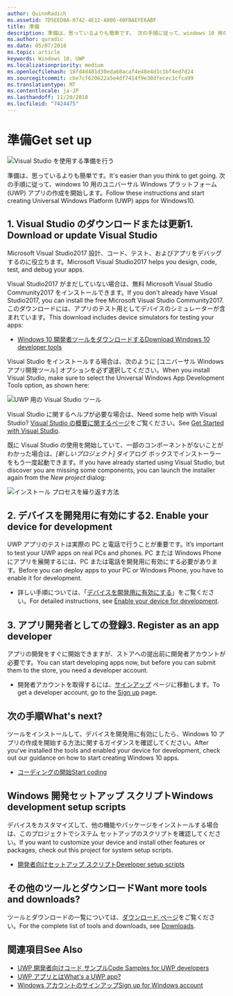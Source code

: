 ```yaml
---
author: QuinnRadich
ms.assetid: 7D5EED8A-0742-4E12-A806-40FBAEFE6ABF
title: 準備
description: 準備は、思っているよりも簡単です。 次の手順に従って、windows 10 用のユニバーサル Windows プラットフォーム (UWP) アプリの作成を開始します。
ms.author: quradic
ms.date: 05/07/2018
ms.topic: article
keywords: Windows 10, UWP
ms.localizationpriority: medium
ms.openlocfilehash: 18fd4d481d30eda68acaf4e48e4d1c1bf4ed7d24
ms.sourcegitcommit: cbe7cf620622a5e4df7414f9e38dfecec1cfca99
ms.translationtype: MT
ms.contentlocale: ja-JP
ms.lasthandoff: 11/20/2018
ms.locfileid: "7424475"
---
```

# <a name="get-set-up"></a><span data-ttu-id="acdc0-105">準備</span><span class="sxs-lookup"><span data-stu-id="acdc0-105">Get set up</span></span>

![Visual Studio を使用する準備を行う](images/VisualStudio2017Hero_ImageXL-LG.png)

<span data-ttu-id="acdc0-107">準備は、思っているよりも簡単です。</span><span class="sxs-lookup"><span data-stu-id="acdc0-107">It's easier than you think to get going.</span></span> <span data-ttu-id="acdc0-108">次の手順に従って、windows 10 用のユニバーサル Windows プラットフォーム (UWP) アプリの作成を開始します。</span><span class="sxs-lookup"><span data-stu-id="acdc0-108">Follow these instructions and start creating Universal Windows Platform (UWP) apps for Windows10.</span></span>

## <a name="1-download-or-update-visual-studio"></a><span data-ttu-id="acdc0-109">1. Visual Studio のダウンロードまたは更新</span><span class="sxs-lookup"><span data-stu-id="acdc0-109">1. Download or update Visual Studio</span></span>

<span data-ttu-id="acdc0-110">Microsoft Visual Studio2017 設計、コード、テスト、およびアプリをデバッグするのに役立ちます。</span><span class="sxs-lookup"><span data-stu-id="acdc0-110">Microsoft Visual Studio2017 helps you design, code, test, and debug your apps.</span></span>

<span data-ttu-id="acdc0-111">Visual Studio2017 がまだしていない場合は、無料 Microsoft Visual Studio Community2017 をインストールできます。</span><span class="sxs-lookup"><span data-stu-id="acdc0-111">If you don't already have Visual Studio2017, you can install the free Microsoft Visual Studio Community2017.</span></span> <span data-ttu-id="acdc0-112">このダウンロードには、アプリのテスト用としてデバイスのシミュレーターが含まれています。</span><span class="sxs-lookup"><span data-stu-id="acdc0-112">This download includes device simulators for testing your apps:</span></span>

-   [<span data-ttu-id="acdc0-113">Windows 10 開発者ツールをダウンロードする</span><span class="sxs-lookup"><span data-stu-id="acdc0-113">Download Windows 10 developer tools</span></span>](https://go.microsoft.com/fwlink/p/?LinkID=534189)

<span data-ttu-id="acdc0-114">Visual Studio をインストールする場合は、次のように [ユニバーサル Windows アプリ開発ツール] オプションを必ず選択してください。</span><span class="sxs-lookup"><span data-stu-id="acdc0-114">When you install Visual Studio, make sure to select the Universal Windows App Development Tools option, as shown here:</span></span>

![UWP 用の Visual Studio ツール](images/vs-2017-community-setup.png)

<span data-ttu-id="acdc0-116">Visual Studio に関するヘルプが必要な場合は、</span><span class="sxs-lookup"><span data-stu-id="acdc0-116">Need some help with Visual Studio?</span></span> <span data-ttu-id="acdc0-117">[Visual Studio の概要に関するページ](https://www.visualstudio.com/vs/getting-started)をご覧ください。</span><span class="sxs-lookup"><span data-stu-id="acdc0-117">See [Get Started with Visual Studio](https://www.visualstudio.com/vs/getting-started).</span></span>

<span data-ttu-id="acdc0-118">既に Visual Studio の使用を開始していて、一部のコンポーネントがないことがわかった場合は、*[新しいプロジェクト]* ダイアログ ボックスでインストーラーをもう一度起動できます。</span><span class="sxs-lookup"><span data-stu-id="acdc0-118">If you have already started using Visual Studio, but discover you are missing some components, you can launch the installer again from the *New project* dialog:</span></span>

   ![インストール プロセスを繰り返す方法](images/win10-cs-install.png)


## <a name="2-enable-your-device-for-development"></a><span data-ttu-id="acdc0-120">2. デバイスを開発用に有効にする</span><span class="sxs-lookup"><span data-stu-id="acdc0-120">2. Enable your device for development</span></span>

<span data-ttu-id="acdc0-121">UWP アプリのテストは実際の PC と電話で行うことが重要です。</span><span class="sxs-lookup"><span data-stu-id="acdc0-121">It’s important to test your UWP apps on real PCs and phones.</span></span> <span data-ttu-id="acdc0-122">PC または Windows Phone にアプリを展開するには、PC または電話を開発用に有効にする必要があります。</span><span class="sxs-lookup"><span data-stu-id="acdc0-122">Before you can deploy apps to your PC or Windows Phone, you have to enable it for development.</span></span>

-   <span data-ttu-id="acdc0-123">詳しい手順については、「[デバイスを開発用に有効にする](enable-your-device-for-development.md)」をご覧ください。</span><span class="sxs-lookup"><span data-stu-id="acdc0-123">For detailed instructions, see [Enable your device for development](enable-your-device-for-development.md).</span></span>

## <a name="3-register-as-an-app-developer"></a><span data-ttu-id="acdc0-124">3. アプリ開発者としての登録</span><span class="sxs-lookup"><span data-stu-id="acdc0-124">3. Register as an app developer</span></span>

<span data-ttu-id="acdc0-125">アプリの開発をすぐに開始できますが、ストアへの提出前に開発者アカウントが必要です。</span><span class="sxs-lookup"><span data-stu-id="acdc0-125">You can start developing apps now, but before you can submit them to the store, you need a developer account.</span></span>

-   <span data-ttu-id="acdc0-126">開発者アカウントを取得するには、[サインアップ](sign-up.md) ページに移動します。</span><span class="sxs-lookup"><span data-stu-id="acdc0-126">To get a developer account, go to the [Sign up](sign-up.md) page.</span></span>

## <a name="whats-next"></a><span data-ttu-id="acdc0-127">次の手順</span><span class="sxs-lookup"><span data-stu-id="acdc0-127">What's next?</span></span>

<span data-ttu-id="acdc0-128">ツールをインストールして、デバイスを開発用に有効にしたら、Windows 10 アプリの作成を開始する方法に関するガイダンスを確認してください。</span><span class="sxs-lookup"><span data-stu-id="acdc0-128">After you've installed the tools and enabled your device for development, check out our guidance on how to start creating Windows 10 apps.</span></span>

-   [<span data-ttu-id="acdc0-129">コーディングの開始</span><span class="sxs-lookup"><span data-stu-id="acdc0-129">Start coding</span></span>](create-uwp-apps.md)

## <a name="windows-development-setup-scripts"></a><span data-ttu-id="acdc0-130">Windows 開発セットアップ スクリプト</span><span class="sxs-lookup"><span data-stu-id="acdc0-130">Windows development setup scripts</span></span>

<span data-ttu-id="acdc0-131">デバイスをカスタマイズして、他の機能やパッケージをインストールする場合は、このプロジェクトでシステム セットアップのスクリプトを確認してください。</span><span class="sxs-lookup"><span data-stu-id="acdc0-131">If you want to customize your device and install other features or packages, check out this project for system setup scripts.</span></span>

- [<span data-ttu-id="acdc0-132">開発者向けセットアップ スクリプト</span><span class="sxs-lookup"><span data-stu-id="acdc0-132">Developer setup scripts</span></span>](https://github.com/Microsoft/windows-dev-box-setup-scripts)

## <a name="want-more-tools-and-downloads"></a><span data-ttu-id="acdc0-133">その他のツールとダウンロード</span><span class="sxs-lookup"><span data-stu-id="acdc0-133">Want more tools and downloads?</span></span>

<span data-ttu-id="acdc0-134">ツールとダウンロードの一覧については、[ダウンロード ページ](http://go.microsoft.com/fwlink/p/?linkid=285935)をご覧ください。</span><span class="sxs-lookup"><span data-stu-id="acdc0-134">For the complete list of tools and downloads, see [Downloads](http://go.microsoft.com/fwlink/p/?linkid=285935).</span></span>

## <a name="see-also"></a><span data-ttu-id="acdc0-135">関連項目</span><span class="sxs-lookup"><span data-stu-id="acdc0-135">See Also</span></span>

* [<span data-ttu-id="acdc0-136">UWP 開発者向けコード サンプル</span><span class="sxs-lookup"><span data-stu-id="acdc0-136">Code Samples for UWP developers</span></span>](https://developer.microsoft.com/windows/samples)
* [<span data-ttu-id="acdc0-137">UWP アプリとは</span><span class="sxs-lookup"><span data-stu-id="acdc0-137">What's a UWP app?</span></span>](universal-application-platform-guide.md)
* [<span data-ttu-id="acdc0-138">Windows アカウントのサインアップ</span><span class="sxs-lookup"><span data-stu-id="acdc0-138">Sign up for Windows account</span></span>](sign-up.md)
